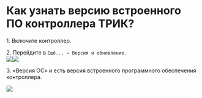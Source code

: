 # Как узнать версию встроенного ПО контроллера ТРИК?

1\. Включите контроллер.

2\. Перейдите в `Ещё... → Версия и обновление`.\
![](https://thumb.tildacdn.com/tild3737-3436-4431-b330-636236666266/-/format/webp/more.png)![](https://thumb.tildacdn.com/tild6237-3463-4237-b830-343739363032/-/format/webp/system-version1.png)

3\. «Версия ОС» и есть версия встроенного программного обеспечения контроллера.

![](https://thumb.tildacdn.com/tild6465-6138-4461-b739-376631356465/-/format/webp/system-version.png)

